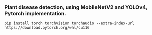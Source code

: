 ### Plant disease detection, using MobileNetV2 and YOLOv4, Pytorch implementation.

```shell
pip install torch torchvision torchaudio --extra-index-url https://download.pytorch.org/whl/cu116
```